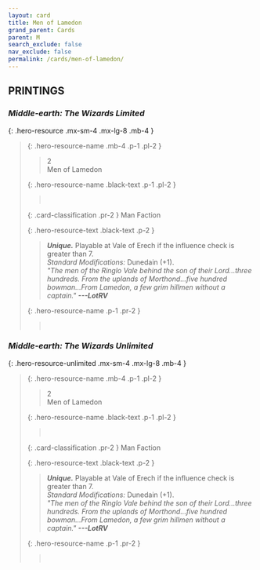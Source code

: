 ```yaml
---
layout: card
title: Men of Lamedon
grand_parent: Cards
parent: M
search_exclude: false
nav_exclude: false
permalink: /cards/men-of-lamedon/
---
```


## PRINTINGS


### _Middle-earth: The Wizards Limited_

{: .hero-resource .mx-sm-4 .mx-lg-8 .mb-4 }
> {: .hero-resource-name .mb-4 .p-1 .pl-2 }
> > <div class="card-mp">2</div>
> > <div class="card-name">Men of Lamedon</div>
>
> {: .hero-resource-name .black-text .p-1 .pl-2 }
> > &nbsp;
>
> {: .card-classification .pr-2 }
> Man Faction
>
> {: .hero-resource-text .black-text .p-2 }
> > _**Unique.**_ Playable at Vale of Erech if the influence check is greater than 7.  <br>_Standard Modifications:_ Dunedain (+1). <br>_"The men of the Ringlo Vale behind the son of their Lord...three hundreds. From the uplands of Morthond...five hundred bowman...From Lamedon, a few grim hillmen without a captain."_ ***---&#65279;LotRV*** 
> 
> {: .hero-resource-name .p-1 .pr-2 }
> > <div class="card-shield"></div>
> > <div class="card-corruption">&nbsp;</div>

### _Middle-earth: The Wizards Unlimited_

{: .hero-resource-unlimited .mx-sm-4 .mx-lg-8 .mb-4 }
> {: .hero-resource-name .mb-4 .p-1 .pl-2 }
> > <div class="card-mp">2</div>
> > <div class="card-name">Men of Lamedon</div>
>
> {: .hero-resource-name .black-text .p-1 .pl-2 }
> > &nbsp;
>
> {: .card-classification .pr-2 }
> Man Faction
>
> {: .hero-resource-text .black-text .p-2 }
> > _**Unique.**_ Playable at Vale of Erech if the influence check is greater than 7.  <br>_Standard Modifications:_ Dunedain (+1). <br>_"The men of the Ringlo Vale behind the son of their Lord...three hundreds. From the uplands of Morthond...five hundred bowman...From Lamedon, a few grim hillmen without a captain."_ ***---&#65279;LotRV*** 
> 
> {: .hero-resource-name .p-1 .pr-2 }
> > <div class="card-shield"></div>
> > <div class="card-corruption">&nbsp;</div>
